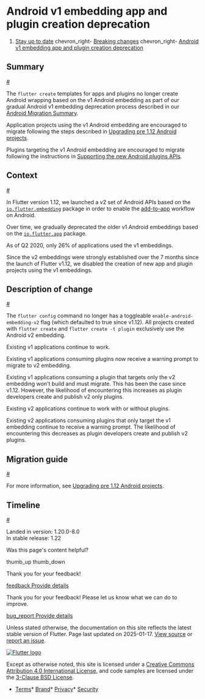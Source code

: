 Android v1 embedding app and plugin creation deprecation
========================================================

1. [Stay up to date](/release) chevron\_right- [Breaking changes](/release/breaking-changes) chevron\_right- [Android v1 embedding app and plugin creation deprecation](/release/breaking-changes/android-v1-embedding-create-deprecation)

Summary
-------

[#](#summary)

The `flutter create` templates for apps and plugins no longer create Android wrapping based on the v1 Android embedding as part of our gradual Android v1 embedding deprecation process described in our [Android Migration Summary](/go/android-migration-summary).

Application projects using the v1 Android embedding are encouraged to migrate following the steps described in [Upgrading pre 1.12 Android projects](https://github.com/flutter/flutter/blob/main/docs/platforms/android/Upgrading-pre-1.12-Android-projects.md).

Plugins targeting the v1 Android embedding are encouraged to migrate following the instructions in [Supporting the new Android plugins APIs](/release/breaking-changes/plugin-api-migration).

Context
-------

[#](#context)

In Flutter version 1.12, we launched a v2 set of Android APIs based on the [`io.flutter.embedding`](https://cs.opensource.google/flutter/engine/+/master:shell/platform/android/io/flutter/embedding/) package in order to enable the [add-to-app](/add-to-app) workflow on Android.

Over time, we gradually deprecated the older v1 Android embeddings based on the [`io.flutter.app`](https://cs.opensource.google/flutter/engine/+/master:shell/platform/android/io/flutter/app/.) package.

As of Q2 2020, only 26% of applications used the v1 embeddings.

Since the v2 embeddings were strongly established over the 7 months since the launch of Flutter v1.12, we disabled the creation of new app and plugin projects using the v1 embeddings.

Description of change
---------------------

[#](#description-of-change)

The `flutter config` command no longer has a toggleable `enable-android-embedding-v2` flag (which defaulted to true since v1.12). All projects created with `flutter create` and `flutter create -t plugin` exclusively use the Android v2 embedding.

Existing v1 applications continue to work.

Existing v1 applications consuming plugins now receive a warning prompt to migrate to v2 embedding.

Existing v1 applications consuming a plugin that targets only the v2 embedding won't build and must migrate. This has been the case since v1.12. However, the likelihood of encountering this increases as plugin developers create and publish v2 only plugins.

Existing v2 applications continue to work with or without plugins.

Existing v2 applications consuming plugins that only target the v1 embedding continue to receive a warning prompt. The likelihood of encountering this decreases as plugin developers create and publish v2 plugins.

Migration guide
---------------

[#](#migration-guide)

For more information, see [Upgrading pre 1.12 Android projects](https://github.com/flutter/flutter/blob/main/docs/platforms/android/Upgrading-pre-1.12-Android-projects.md).

Timeline
--------

[#](#timeline)

Landed in version: 1.20.0-8.0  
 In stable release: 1.22

Was this page's content helpful?

thumb\_up thumb\_down

Thank you for your feedback!

 [feedback Provide details](https://github.com/flutter/website/issues/new?template=1_page_issue.yml&&page-url=https://docs.flutter.dev/release/breaking-changes/android-v1-embedding-create-deprecation/&page-source=https://github.com/flutter/website/tree/main/src/content/release/breaking-changes/android-v1-embedding-create-deprecation.md)

Thank you for your feedback! Please let us know what we can do to improve.

 [bug\_report Provide details](https://github.com/flutter/website/issues/new?template=1_page_issue.yml&&page-url=https://docs.flutter.dev/release/breaking-changes/android-v1-embedding-create-deprecation/&page-source=https://github.com/flutter/website/tree/main/src/content/release/breaking-changes/android-v1-embedding-create-deprecation.md)

Unless stated otherwise, the documentation on this site reflects the latest stable version of Flutter. Page last updated on 2025-01-17. [View source](https://github.com/flutter/website/tree/main/src/content/release/breaking-changes/android-v1-embedding-create-deprecation.md) or [report an issue](https://github.com/flutter/website/issues/new?template=1_page_issue.yml&&page-url=https://docs.flutter.dev/release/breaking-changes/android-v1-embedding-create-deprecation/&page-source=https://github.com/flutter/website/tree/main/src/content/release/breaking-changes/android-v1-embedding-create-deprecation.md "Report an issue with this page").

[![Flutter logo](/assets/images/branding/flutter/logo+text/horizontal/white.svg)](https://flutter.dev)

Except as otherwise noted, this site is licensed under a [Creative Commons Attribution 4.0 International License](https://creativecommons.org/licenses/by/4.0/), and code samples are licensed under the [3-Clause BSD License](https://opensource.org/licenses/BSD-3-Clause).

* [Terms](/tos "Terms of use")* [Brand](/brand "Brand usage guidelines")* [Privacy](https://policies.google.com/privacy "Privacy policy")* [Security](/security "Security philosophy and practices")

   